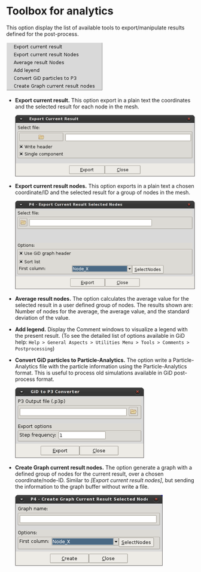 # Toolbox for analytics

This option display the list of available tools to export/manipulate results defined for the post-process.

  ![](img/p4_post_toolbox_submenu.png "toolbox for analytics")

* **Export current result.** This option export in a plain text the coordinates and the selected result for each node in the mesh.

  ![](img/p4_post_toolbox_export_current.png "export current")

* **Export current result nodes.** This option exports in a plain text a chosen coordinate/ID and the selected result for a group of nodes in the mesh.

  ![](img/p4_post_toolbox_export_current_nodes.png "export current")

* **Average result nodes.** The option calculates the average value for the selected result in a user defined group of nodes.
The results shown are: Number of nodes for the average, the average value, and the standard deviation of the value.

* **Add legend.** Display the Comment windows to visualize a legend with the present result.
(To see the detailed list of options available in GiD help: `Help > General Aspects > Utilities Menu > Tools > Comments > Postprocessing`)

* **Convert GiD particles to Particle-Analytics.** The option write a Particle-Analytics file with the particle information using the Particle-Analytics format.
This is useful to process old simulations available in GiD post-process format.

  ![](img/p4_post_toolbox_export_particles.png "export current")

* **Create Graph current result nodes.** The option generate a graph with a defined group of nodes for the current result, over a chosen coordinate/node-ID.
Similar to *[Export current result nodes]*, but sending the information to the graph buffer without write a file.

  ![](img/p4_post_toolbox_create_graph.png "export current")
